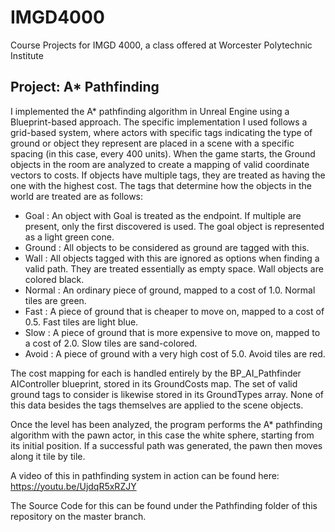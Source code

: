 # IMGD4000
Course Projects for IMGD 4000, a class offered at Worcester Polytechnic Institute

## Project: A* Pathfinding
I implemented the A* pathfinding algorithm in Unreal Engine using a Blueprint-based approach. The specific implementation I used follows a grid-based system, where actors with specific tags indicating the type of ground or object they represent are placed in a scene with a specific spacing (in this case, every 400 units). When the game starts, the Ground objects in the room are analyzed to create a mapping of valid coordinate vectors to costs. If objects have multiple tags, they are treated as having the one with the highest cost. 
The tags that determine how the objects in the world are treated are as follows:
- Goal   : An object with Goal is treated as the endpoint. If multiple are present, only the first discovered is used. The goal object is represented as a light green cone.
- Ground : All objects to be considered as ground are tagged with this.
- Wall   : All objects tagged with this are ignored as options when finding a valid path. They are treated essentially as empty space. Wall objects are colored black.
- Normal : An ordinary piece of ground, mapped to a cost of 1.0. Normal tiles are green.
- Fast   : A piece of ground that is cheaper to move on, mapped to a cost of 0.5. Fast tiles are light blue.
- Slow   : A piece of ground that is more expensive to move on, mapped to a cost of 2.0. Slow tiles are sand-colored.
- Avoid  : A piece of ground with a very high cost of 5.0. Avoid tiles are red.

The cost mapping for each is handled entirely by the BP_AI_Pathfinder AIController blueprint, stored in its GroundCosts map. The set of valid ground tags to consider is likewise stored in its GroundTypes array. None of this data besides the tags themselves are applied to the scene objects.

Once the level has been analyzed, the program performs the A* pathfinding algorithm with the pawn actor, in this case the white sphere, starting from its initial position. If a successful path was generated, the pawn then moves along it tile by tile.

A video of this in pathfinding system in action can be found here: https://youtu.be/UjdqR5xRZJY

The Source Code for this can be found under the Pathfinding folder of this repository on the master branch.
